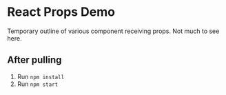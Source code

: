 # React Props Demo

Temporary outline of various component receiving props. Not much to see here.

## After pulling

1. Run `npm install`
1. Run `npm start`
